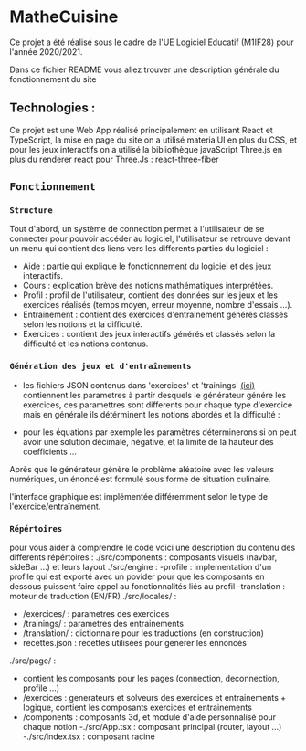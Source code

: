 # MatheCuisine
 
Ce projet a été réalisé sous le cadre de l'UE Logiciel Educatif (M1IF28) pour l'année 2020/2021.
 
Dans ce fichier README vous allez trouver une description générale du fonctionnement du site
 
## Technologies :
 
Ce projet est une Web App réalisé principalement en utilisant React et TypeScript, la mise en page du site on a utilisé materialUI en plus du CSS, et pour les jeux interactifs on a utilisé la bibliothèque javaScript Three.js en plus du renderer react pour Three.Js : react-three-fiber
 
## `Fonctionnement`
 
### `Structure`
 
Tout d'abord, un système de connection permet à l'utilisateur de se connecter pour pouvoir accéder au logiciel, l'utilisateur se retrouve devant un menu qui contient des liens vers les differents parties du logiciel :
 
+ Aide : partie qui explique le fonctionnement du logiciel et des jeux interactifs.
+ Cours : explication brève des notions mathématiques interprétées.
+ Profil : profil de l'utilisateur, contient des données sur les jeux et les exercices réalisés (temps moyen, erreur moyenne, nombre d'essais ...).
+ Entrainement : contient des exercices d'entraînement générés classés selon les notions et la difficulté.
+ Exercices : contient des jeux interactifs générés et classés selon la difficulté et les notions contenus.
 
### `Génération des jeux et d'entraînements`
- les fichiers JSON contenus dans 'exercices' et 'trainings' [(ici)](https://forge.univ-lyon1.fr/p1509899/mathecuisine/-/tree/master/client/src/locales) contiennent les parametres à partir desquels le générateur génére les exercices, ces paramettres sont differents pour chaque type d'exercice mais en générale ils détérminent les notions abordés et la difficulté :
+ pour les équations par exemple les paramètres déterminerons si on peut avoir une solution décimale, négative, et la limite de la hauteur des coefficients ...
 
Après que le générateur génère le problème aléatoire avec les valeurs numériques, un énoncé est formulé sous forme de situation culinaire.
 
l'interface graphique est implémentée différemment selon le type de l'exercice/entraînement.

### `Répértoires`
pour vous aider à comprendre le code voici une description du contenu des differents répértoires : 
./src/components : composants visuels (navbar, sideBar ...) et leurs layout
./src/engine : 
-profile : implementation d'un profile qui est exporté avec un povider pour que les composants en dessous puissent faire appel au fonctionnalités liés au profil
-translation : moteur de traduction (EN/FR)
./src/locales/ : 
- /exercices/ : parametres des exercices
- /trainings/ : parametres des entrainements
- /translation/ : dictionnaire pour les traductions (en construction)
- recettes.json : recettes utilisées pour generer les ennoncés

./src/page/ : 
- contient les composants pour les pages (connection, deconnection, profile ...)
- /exercices : generateurs et solveurs des exercices et entrainements + logique, contient les composants exercices et entrainements
- /components : composants 3d, et module d'aide personnalisé pour chaque notion 
-./src/App.tsx : composant principal (router, layout ...)
-./src/index.tsx : composant racine

 
 


